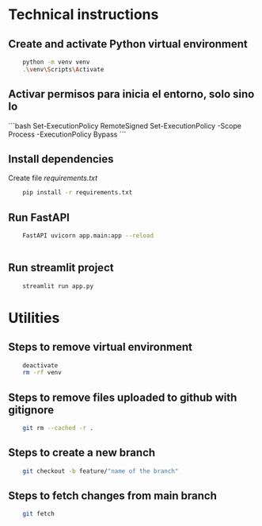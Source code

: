 # Technical instructions

## Create and activate Python virtual environment
```bash
    python -m venv venv
    .\venv\Scripts\Activate
```
## Activar permisos para inicia el entorno, solo sino lo 
´´´bash
    Set-ExecutionPolicy RemoteSigned
    Set-ExecutionPolicy -Scope Process -ExecutionPolicy Bypass
´´´
## Install dependencies
Create file *requirements.txt*

```bash
    pip install -r requirements.txt
```

## Run FastAPI

```bash
    FastAPI uvicorn app.main:app --reload
 
```

## Run streamlit project

```bash
    streamlit run app.py 
```

# Utilities
## Steps to remove virtual environment
```bash
    deactivate
    rm -rf venv
```

## Steps to remove files uploaded to github with gitignore
```bash
    git rm --cached -r .
```

## Steps to create a new branch 
```bash
    git checkout -b feature/"name of the branch"
```

## Steps to fetch changes from main branch
```bash
    git fetch    
```
